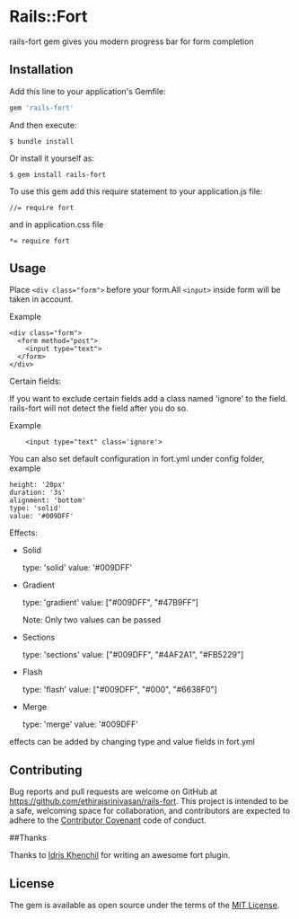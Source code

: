 # Rails::Fort

 rails-fort gem gives you modern progress bar for form completion 

## Installation

Add this line to your application's Gemfile:

```ruby
gem 'rails-fort'
```

And then execute:

    $ bundle install

Or install it yourself as:

    $ gem install rails-fort

To use this gem add this require statement to your application.js file:

	//= require fort

and in application.css file

	*= require fort


## Usage

Place `<div class="form">` before your form.All `<input>` inside form will be taken in account.

Example

	<div class="form">
	  <form method="post">
	    <input type="text">
	  </form>
	</div>

Certain fields:

If you want to exclude certain fields add a class named 'ignore' to the field. rails-fort will not detect the field after you do so.

Example

		<input type="text" class='ignore'>


You can also set default configuration in fort.yml under config folder, example

	height: '20px'
	duration: '3s'
	alignment: 'bottom'
	type: 'solid'
	value: '#009DFF'
 

Effects:

   * Solid
    
      	type: 'solid'
     	value: '#009DFF'

   * Gradient
	   
	   	type: 'gradient'
	   	value: ["#009DFF", "#47B9FF"]

	   	Note: Only two values can be passed

   * Sections
   
   		type: 'sections'
   		value: ["#009DFF", "#4AF2A1", "#FB5229"]

   * Flash
   
   		type: 'flash'
   		value: ["#009DFF", "#000", "#6638F0"]

   * Merge
   		
   		type: 'merge'
   		value: '#009DFF'

effects can be added by changing type and value fields in fort.yml


## Contributing

Bug reports and pull requests are welcome on GitHub at https://github.com/ethirajsrinivasan/rails-fort. This project is intended to be a safe, welcoming space for collaboration, and contributors are expected to adhere to the [Contributor Covenant](contributor-covenant.org) code of conduct.

##Thanks

Thanks to [Idris Khenchil](https://github.com/idriskhenchil/Fort.js) for writing an awesome fort plugin.


## License

The gem is available as open source under the terms of the [MIT License](http://opensource.org/licenses/MIT).

